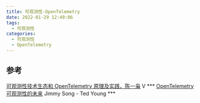 ```yaml
---
title: 可观测性-OpenTelemetry
date: 2022-01-29 12:49:06
tags:
  - 可观测性
categories: 
  - 可观测性
  - OpenTelemetry
---
```


<p></p>
<!-- more -->



## 参考
[可观测性技术生态和 OpenTelemetry 原理及实践，陈一枭](https://www.bilibili.com/video/BV18K4y1M7bL)  V *** 
[OpenTelemetry 可观测性的未来](https://lib.jimmysong.io/opentelemetry-obervability/) Jimmy Song - Ted Young *** 



